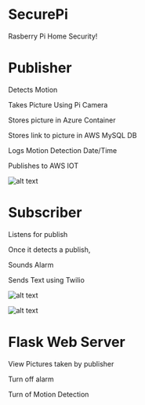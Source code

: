 # SecurePi
Rasberry Pi Home Security!

# Publisher
Detects Motion

Takes Picture Using Pi Camera

Stores picture in Azure Container

Stores link to picture in AWS MySQL DB

Logs Motion Detection Date/Time

Publishes to AWS IOT

![alt text](https://lh3.googleusercontent.com/Bt_5HcgF4EtWQry3V5VzoOt92Ums2v_PPz8SbqqYtVPDS5oLg-_T7WN04muKlVeFdWvkWgpGnnJPr4s9HVUrMWhM-WZpoOiXUxB4V07Pq6gaWRs6uEksrODjIlZBXu5BBMoy78DtrVtWjnSrY-moeZPPM3uHv4DUuDsWo8oxtcYeB4wCGASjK2ObTumNaXRXIQWFDqmGH07YlnvIevwME1Tpg2L95K9kf4I6UytHZ26eDdjqTqnFZCptKwvf8XJ5zpvytL1n3hRdjs036s9i7lZ3B7VW8oB07MtZG927rPLEVeS0er1esyPa3TtXle32c0KQcrBWcVRGJBHMF9e7KRUbwJ58RzHH47H2rKHlxQemgIgz5RxKIx2bNnaJKVQPR1h6x4dBfT8lCPYbNoh_vv5waUicet14J50-3Da7l6Kun4UvIlSLEnXdjkrcmUbi5VX_3Q6LjFP-tCdCINH4gGYtDZ9WNODzDDlvjaxQ3LDXJWv_fj7c3iElYfjIzZZAzqiW1KH2f_6Z0Xj26wdRBQjlVNj_qZ7kwbhEcfxdA5UH8c-OYyjYgn0sAw5zjpfAc4BebM65ifiiWZtt0HV1SaLhTUOT4IxWopINsuY=w1299-h974-no)

# Subscriber
Listens for publish

Once it detects a publish,

Sounds Alarm

Sends Text using Twilio

![alt text](https://lh3.googleusercontent.com/JY3kdR32C7HQaP2NqHv6d9pBEZ3Q3sUyDaD7ylj_gj3od7dI-DTwMpF3ziUg51iuKemCmKnfQvDeb2XuIV4S0IsEqt-DIG3ekCiXp-p1_9SxgL6DT-jRi47Q197HHhAYD9TiJr_p-MrxZDTv0sJ-u4W2zYpsOVuHqIZ3UjXhuKd0VrfCB7BxFa_wVk2_T6pFEZ0J4rjNg1hMoCdumOSCD4GGUpK_7AHi4woZHor_1fGf-LZH0IcUYleu29uqE2FfAWnrw-lRcW158V0vebuGyino7sWrPNdaLNuYKFJXeeNmEFlO1_pwrmuugCkuvICL5FXZb8Z_EQasCUzkEb6K93eAhnJZsGQdRCO8d6RqkWkN4shkeoD9P0T7bDsCqto1W_2J15U11EmGrIHCA5zQl0IMoscDl4X0sA47U3Dq5H4m_WHYtJLr8wc8qCmSyzuwFlI9UkBMjT0D1GgoTnj11rVSkzwGINO_E8EzCAdS8620serRCxIZPFhA83evnfP6MPToemrYqKDijs2EtjPv-B5slPpukbePeEkNbP8uWTbK2t18BgGyoLLPbsIM7yJxItyK3mEIW8ZVFQVI4NLa-dHLWAzaIFRhGY_9w1I=w731-h974-no)

![alt text](https://lh3.googleusercontent.com/hwpaq-2cWrwXoV6OCTNmHETLw5vhfqMDSgbvM1ezXy640i1ugxXRMV3vh6HZhinyZxRRUzdURW_R6m3S3a1s3uqUaJdb1TZkMqa2tQvgUMigeVWsLZ13Z_a958uTb8pSBZQZGGxUnr-5UumnJEJCzzMSUVDjgJV4p_8EGubC47NAPNHl2e3byTZggwLkxmfnYuFYx3oju8zhd2ygETxcVuJ3_7TAO6a_7CxDozwmqaUqlCIEScmywizQ5wAfcEGSV2ZawgV8RO-fUc-YQm70ieg1l7xIpooCi40LQRabf5HuNttotjaj7IUIwQznQCkJqvkZSQyfiDKFcTxbix3WcOHY7S9frdyC10ZOO1XJ4-Sonu5VHhZnyZ4Xls1b71cORk_--dYTfyQsv7TFSW0hI9huyg1hXGs8gXJ7CaTZWnFuxjYT2aZdAzihlHgnYBKYXmnTn7tcX2YeKjbscvHI2-w1oiOg_Xh-vR6RkHt2cP0FiO1r40nakAAJFUq4Ea2L7wl1io9_xfBgPBvZBfLhuJ2ngtW5wk4efdC2QNGorDNMcogr-Eu7bJ9s6YSTV06CTFVgPvtSrlcB4rUguvvRZwthmZVpiQmH_a2VjZI=w1299-h974-no)

# Flask Web Server
View Pictures taken by publisher

Turn off alarm

Turn of Motion Detection


